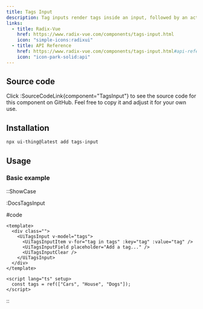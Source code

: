 ```yaml
---
title: Tags Input
description: Tag inputs render tags inside an input, followed by an actual text input.
links:
  - title: Radix-Vue
    href: https://www.radix-vue.com/components/tags-input.html
    icon: "simple-icons:radixui"
  - title: API Reference
    href: https://www.radix-vue.com/components/tags-input.html#api-reference
    icon: "icon-park-solid:api"
---
```


## Source code

Click :SourceCodeLink{component="TagsInput"} to see the source code for this component on GitHub. Feel free to copy it and adjust it for your own use.

## Installation

```bash
npx ui-thing@latest add tags-input
```

## Usage

### Basic example

::ShowCase

:DocsTagsInput

#code

<!-- automd:file src="../../app/components/content/Docs/TagsInput/DocsTagsInput.vue" code lang="vue" -->

```vue [DocsTagsInput.vue]
<template>
  <div class="">
    <UiTagsInput v-model="tags">
      <UiTagsInputItem v-for="tag in tags" :key="tag" :value="tag" />
      <UiTagsInputField placeholder="Add a tag..." />
      <UiTagsInputClear />
    </UiTagsInput>
  </div>
</template>

<script lang="ts" setup>
  const tags = ref(["Cars", "House", "Dogs"]);
</script>

```

<!-- /automd -->

::
